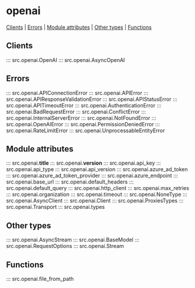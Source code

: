 # openai

<!-- ::: src.openai -->

[Clients](#clients) | [Errors](#errors) | [Module attributes](#module-attributes) | [Other types](#other-types) | [Functions](#functions)

## Clients

::: src.openai.OpenAI
::: src.openai.AsyncOpenAI

## Errors

::: src.openai.APIConnectionError
::: src.openai.APIError
::: src.openai.APIResponseValidationError
::: src.openai.APIStatusError
::: src.openai.APITimeoutError
::: src.openai.AuthenticationError
::: src.openai.BadRequestError
::: src.openai.ConflictError
::: src.openai.InternalServerError
::: src.openai.NotFoundError
::: src.openai.OpenAIError
::: src.openai.PermissionDeniedError
::: src.openai.RateLimitError
::: src.openai.UnprocessableEntityError

## Module attributes

::: src.openai.__title__
::: src.openai.__version__
::: src.openai.api_key
::: src.openai.api_type
::: src.openai.api_version
::: src.openai.azure_ad_token
::: src.openai.azure_ad_token_provider
::: src.openai.azure_endpoint
::: src.openai.base_url
::: src.openai.default_headers
::: src.openai.default_query
::: src.openai.http_client
::: src.openai.max_retries
::: src.openai.organization
::: src.openai.timeout
::: src.openai.NoneType
::: src.openai.AsyncClient
::: src.openai.Client
::: src.openai.ProxiesTypes
::: src.openai.Transport
::: src.openai.types

## Other types

::: src.openai.AsyncStream
::: src.openai.BaseModel
::: src.openai.RequestOptions
::: src.openai.Stream

## Functions

::: src.openai.file_from_path


<!--
## Other types

::: src.openai.Timeout
    -->